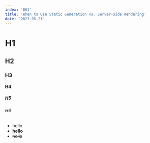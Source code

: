 ```yaml
---
index: '001'
title: 'When to Use Static Generation vs. Server-side Rendering'
date: '2023-06-21'
---
```


# H1
## H2
### H3
#### H4
##### H5
###### H6

- hello
- **hello**
- ~~hello~~